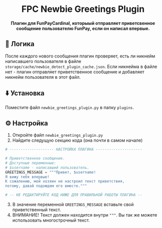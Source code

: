 <h1 align="center">FPC Newbie Greetings Plugin</h1>
<h4 align="center">Плагин для FunPayCardinal, которыый отправляет приветсвенное сообщение пользователю FunPay, если он написал впервые.</h4>

## 🧠 Логика
После каждого нового сообщения плагин проверяет, есть ли никнейм написавшего пользователя в файле `storage/cache/newbie_detect_plugin_cache.json`. Если никнейма в файле нет - плагин отправляет приветственное сообщение и добавляет никнейм пользователя в этот файл.

## ⬇️ Установка
Поместите файл `newbie_greetings_plugin.py` в папку `plugins`.

## ⚙️ Настройка
1. Откройте файл `newbie_greetings_plugin.py`
2. Найдите следущую секцию кода (она почти в самом начале)
```python
# -------------------- НАСТРОЙКА ПЛАГИНА ---------------------

# Приветственное сообщение.
# Доступные переменные:
# $username - написавший пользователь.
GREETINGS_MESSAGE = """Привет, $username!
Я вижу тебя впервые!
К сожалению, мой хозяин не настроил текст приветствия,
потому, давай подождем его вместе."""

# -- НЕ РЕДАКТИРУЙТЕ КОД НИЖЕ ДЛЯ ПРАВИЛЬНОЙ РАБОТЫ ПЛАГИНА --
```
3. В значение переменной `GREETINGS_MESSAGE` вставьте свой приветственный текст. 
4. ВНИМАНИЕ! Текст должен находится внутри `"""`. Вы так же можете использовать многострочный текст.
